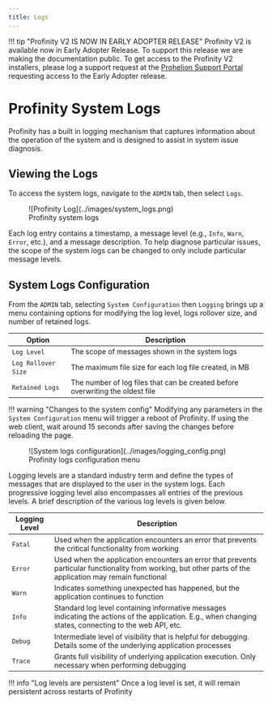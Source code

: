 ```yaml
---
title: Logs
---
```


!!! tip "Profinity V2 IS NOW IN EARLY ADOPTER RELEASE"
    Profinity V2 is available now in Early Adopter Release.  To support this release we are making the documentation public.  To get access to the Profinity V2 installers, please log a support request at the [Prohelion Support Portal](https://prohelion.atlassian.net/servicedesk/customer/portals) requesting access to the Early Adopter release.

# Profinity System Logs

Profinity has a built in logging mechanism that captures information about the operation of the system and is designed to assist in system issue diagnosis.

## Viewing the Logs

To access the system logs, navigate to the `ADMIN` tab, then select `Logs`.

<figure markdown>
![Profinity Log](../images/system_logs.png)
<figcaption>Profinity system logs</figcaption>
</figure>

Each log entry contains a timestamp, a message level (e.g., `Info`, `Warn`, `Error`, etc.), and a message description. To help diagnose particular issues, the scope of the system logs can be changed to only include particular message levels.

## System Logs Configuration

From the `ADMIN` tab, selecting `System Configuration` then `Logging` brings up a menu containing options for modifying the log level, logs rollover size, and number of retained logs.

| Option              | Description                                                                     |
| ------------------- | ------------------------------------------------------------------------------- |
| `Log Level`         | The scope of messages shown in the system logs                                  |
| `Log Rollover Size` | The maximum file size for each log file created, in MB                          |
| `Retained Logs`     | The number of log files that can be created before overwriting the oldest file  |

!!! warning "Changes to the system config"
    Modifying any parameters in the `System Configuration` menu will trigger a reboot of Profinity. If using the web client, wait around 15 seconds after saving the changes before reloading the page.

<figure markdown>
![System logs configuration](../images/logging_config.png)
<figcaption>Profinity logs configuration menu</figcaption>
</figure>

Logging levels are a standard industry term and define the types of messages that are displayed to the user in the system logs. Each progressive logging level also encompasses all entries of the previous levels. A brief description of the various log levels is given below.

| Logging Level   | Description                                                                                          |
| ----------------| ---------------------------------------------------------------------------------------------------- |
| `Fatal`         | Used when the application encounters an error that prevents the critical functionality from working  |
| `Error`         | Used when the application encounters an error that prevents particular functionality from working, but other parts of the application may remain functional |
| `Warn`          | Indicates something unexpected has happened, but the application continues to function               |
| `Info`          | Standard log level containing informative messages indicating the actions of the application. E.g., when changing states, connecting to the web API, etc.         |
| `Debug`         | Intermediate level of visibility that is helpful for debugging. Details some of the underlying application processes     |
| `Trace`         | Grants full visibility of underlying application execution. Only necessary when performing debugging |

!!! info "Log levels are persistent"
    Once a log level is set, it will remain persistent across restarts of Profinity